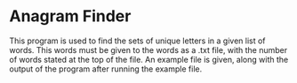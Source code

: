 # Anagram Finder
This program is used to find the sets of unique letters in a given list of words.
This words must be given to the words as a .txt file, with the number of words
stated at the top of the file. An example file is given, along with the output of
the program after running the example file.

